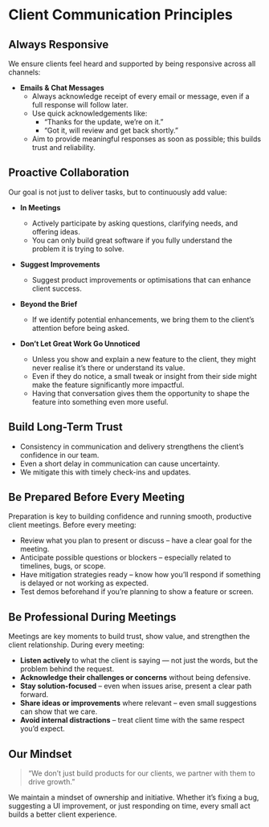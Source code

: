 # Client Communication Principles


## Always Responsive

We ensure clients feel heard and supported by being responsive across all channels:

- **Emails & Chat Messages**
  - Always acknowledge receipt of every email or message, even if a full response will follow later.
  - Use quick acknowledgements like:
    - “Thanks for the update, we’re on it.”
    - “Got it, will review and get back shortly.”
  - Aim to provide meaningful responses as soon as possible; this builds trust and reliability.


## Proactive Collaboration

Our goal is not just to deliver tasks, but to continuously add value:

- **In Meetings**
  - Actively participate by asking questions, clarifying needs, and offering ideas.
  - You can only build great software if you fully understand the problem it is trying to solve.

- **Suggest Improvements**
  - Suggest product improvements or optimisations that can enhance client success.

- **Beyond the Brief**
  - If we identify potential enhancements, we bring them to the client’s attention before being asked.

- **Don’t Let Great Work Go Unnoticed**
  - Unless you show and explain a new feature to the client, they might never realise it’s there or understand its value.
  - Even if they do notice, a small tweak or insight from their side might make the feature significantly more impactful.
  - Having that conversation gives them the opportunity to shape the feature into something even more useful.


## Build Long-Term Trust

- Consistency in communication and delivery strengthens the client’s confidence in our team.
- Even a short delay in communication can cause uncertainty.
- We mitigate this with timely check-ins and updates.


## Be Prepared Before Every Meeting

Preparation is key to building confidence and running smooth, productive client meetings. Before every meeting:

- Review what you plan to present or discuss – have a clear goal for the meeting.
- Anticipate possible questions or blockers – especially related to timelines, bugs, or scope.
- Have mitigation strategies ready – know how you’ll respond if something is delayed or not working as expected.
- Test demos beforehand if you’re planning to show a feature or screen.

## Be Professional During Meetings

Meetings are key moments to build trust, show value, and strengthen the client relationship. During every meeting:

- **Listen actively** to what the client is saying — not just the words, but the problem behind the request.
- **Acknowledge their challenges or concerns** without being defensive.
- **Stay solution-focused** – even when issues arise, present a clear path forward.
- **Share ideas or improvements** where relevant – even small suggestions can show that we care.
- **Avoid internal distractions** – treat client time with the same respect you’d expect.

## Our Mindset

> “We don’t just build products for our clients, we partner with them to drive growth.”

We maintain a mindset of ownership and initiative. Whether it’s fixing a bug, suggesting a UI improvement, or just responding on time, every small act builds a better client experience.